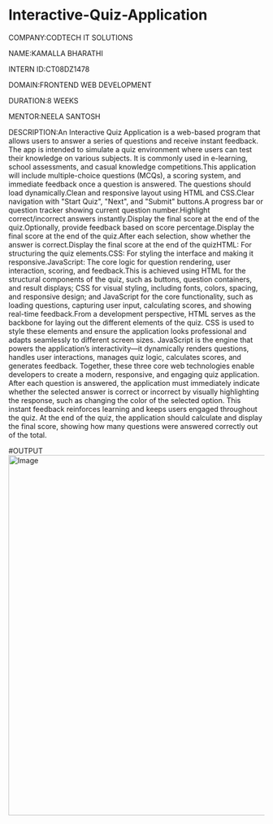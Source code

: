 # Interactive-Quiz-Application

COMPANY:CODTECH IT SOLUTIONS

NAME:KAMALLA BHARATHI

INTERN ID:CT08DZ1478

DOMAIN:FRONTEND WEB DEVELOPMENT

DURATION:8 WEEKS

MENTOR:NEELA SANTOSH

DESCRIPTION:An Interactive Quiz Application is a web-based program that allows users to answer a series of questions and receive instant feedback. The app is intended to simulate a quiz environment where users can test their knowledge on various subjects. It is commonly used in e-learning, school assessments, and casual knowledge competitions.This application will include multiple-choice questions (MCQs), a scoring system, and immediate feedback once a question is answered. The questions should load dynamically.Clean and responsive layout using HTML and CSS.Clear navigation with "Start Quiz", "Next", and "Submit" buttons.A progress bar or question tracker showing current question number.Highlight correct/incorrect answers instantly.Display the final score at the end of the quiz.Optionally, provide feedback based on score percentage.Display the final score at the end of the quiz.After each selection, show whether the answer is correct.Display the final score at the end of the quizHTML: For structuring the quiz elements.CSS: For styling the interface and making it responsive.JavaScript: The core logic for question rendering, user interaction, scoring, and feedback.This is achieved using HTML for the structural components of the quiz, such as buttons, question containers, and result displays; CSS for visual styling, including fonts, colors, spacing, and responsive design; and JavaScript for the core functionality, such as loading questions, capturing user input, calculating scores, and showing real-time feedback.From a development perspective, HTML serves as the backbone for laying out the different elements of the quiz. CSS is used to style these elements and ensure the application looks professional and adapts seamlessly to different screen sizes. JavaScript is the engine that powers the application’s interactivity—it dynamically renders questions, handles user interactions, manages quiz logic, calculates scores, and generates feedback. Together, these three core web technologies enable developers to create a modern, responsive, and engaging quiz application. After each question is answered, the application must immediately indicate whether the selected answer is correct or incorrect by visually highlighting the response, such as changing the color of the selected option. This instant feedback reinforces learning and keeps users engaged throughout the quiz. At the end of the quiz, the application should calculate and display the final score, showing how many questions were answered correctly out of the total.  

#OUTPUT
<img width="755" height="708" alt="Image" src="https://github.com/user-attachments/assets/e04295c4-e040-43a7-9406-3281cbe10a0a" />
